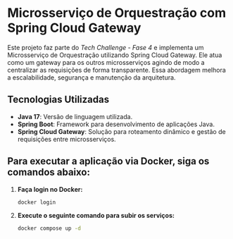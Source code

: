 #  Microsserviço de Orquestração com Spring Cloud Gateway

Este projeto faz parte do *Tech Challenge - Fase 4* e implementa um Microsserviço de Orquestração utilizando Spring Cloud Gateway. Ele atua como um gateway para os outros microsserviços agindo de modo a centralizar as requisições de forma transparente. Essa abordagem melhora a escalabilidade, segurança e manutenção da arquitetura.

## Tecnologias Utilizadas

- **Java 17**: Versão de linguagem utilizada.
- **Spring Boot**: Framework para desenvolvimento de aplicações Java.
- **Spring Cloud Gateway**:  Solução para roteamento dinâmico e gestão de requisições entre microsserviços.

## Para executar a aplicação via Docker, siga os comandos abaixo:

1. **Faça login no Docker:**
   ```bash
   docker login
    ```
2. **Execute o seguinte comando para subir os serviços:**
     ```bash
    docker compose up -d
    ```